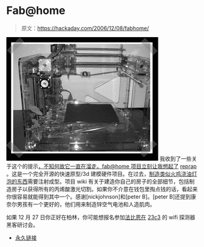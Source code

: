 # Fab@home

> 原文：<https://hackaday.com/2006/12/08/fabhome/>

![](img/c3b235572f9913ec7bca0ebab00cf342.png)
我收到了一些关于这个的提示[，不知何故它一直在溜走。fab@home 项目立刻让我想起了](http://www.fabathome.org/wiki/index.php?title=Main_Page) [reprap](http://reprap.org/) 。这是一个完全开源的快速原型/3d 建模硬件项目。在过去，[制造类似火鸡浇油灯泡的东西](http://www.fabathome.org/wiki/index.php?title=Fab%40Home:Design_Library)需要注射成型。项目 wiki 有关于建造你自己的房子的全部细节，包括制造房子以获得所有的丙烯酸激光切割。如果你不介意在钱包里掏点钱的话，看起来你很容易就能得到其中一个。感谢[nickjohnson]和[peter B]。[peter B]还提到康奈尔男孩有一个更好的，他们用来制造锌空气电池和人造肌肉。

如果 12 月 27 日你正好在柏林，你可能想报名参加[法比恩在](http://fabienne.us/index.php?module=news&id=18) [23c3](http://events.ccc.de/congress/2006/Home) 的 wifi 探测器黑客研讨会。

*   [永久链接](http://www.fabathome.org/wiki/index.php?title=Main_Page)